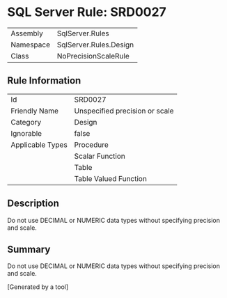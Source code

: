# SQL Server Rule: SRD0027
  
|    |    |
|----|----|
| Assembly | SqlServer.Rules |
| Namespace | SqlServer.Rules.Design |
| Class | NoPrecisionScaleRule |
  
## Rule Information
  
|    |    |
|----|----|
| Id | SRD0027 |
| Friendly Name | Unspecified precision or scale  |
| Category | Design |
| Ignorable | false |
| Applicable Types | Procedure  |
|   | Scalar Function |
|   | Table |
|   | Table Valued Function |
  
## Description
  
Do not use DECIMAL or NUMERIC data types without specifying precision and scale.
  
## Summary
  
Do not use DECIMAL or NUMERIC data types without specifying precision and scale.
  
[Generated by a tool]
